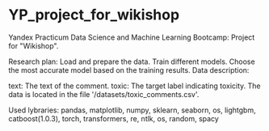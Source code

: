 # YP_project_for_wikishop
Yandex Practicum Data Science and Machine Learning Bootcamp: Project for "Wikishop".

Research plan:
Load and prepare the data.
Train different models.
Choose the most accurate model based on the training results.
Data description:

text: The text of the comment.
toxic: The target label indicating toxicity.
The data is located in the file '/datasets/toxic_comments.csv'.

Used lybraries: pandas, matplotlib, numpy, sklearn, seaborn, os, lightgbm, catboost(1.0.3), torch, transformers, re, ntlk, os, random, spacy
